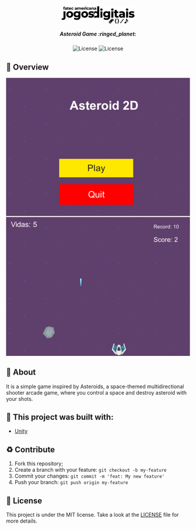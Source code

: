<h5 align="center">
  <img src="./docs/jogos-digitais.png" width="200px" /><br><br>
  <b>Asteroid Game</b> :ringed_planet:
</h5>
<p align="center">
  <img alt="License" src="https://img.shields.io/badge/FATEC-AM-orange">
  <img alt="License" src="https://img.shields.io/badge/license-MIT-green">
</p>

## :eyes: Overview

  <img width="512px" src="./docs/menu.png" />
  <img width="512px" src="./docs/phase.png" />
<br/>

## :scroll: About

It is a simple game inspired by Asteroids, a space-themed multidirectional shooter arcade game, where you control a space and destroy asteroid with your shots.
<br/>


## :bricks: This project was built with: 
- [Unity](https://unity.com/)

## :recycle: Contribute
 1. Fork this repository;
 2. Create a branch with your feature: ```git checkout -b my-feature```
 3. Commit your changes: ```git commit -m 'feat: My new feature'```
 4. Push your branch: ```git push origin my-feature```
 
## :page_with_curl:	License
This project is under the MIT license. Take a look at the [LICENSE](LICENSE.md) file for more details.
